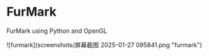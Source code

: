 # FurMark
FurMark using Python and OpenGL

![furmark](screenshots/屏幕截图 2025-01-27 095841.png "furmark")
